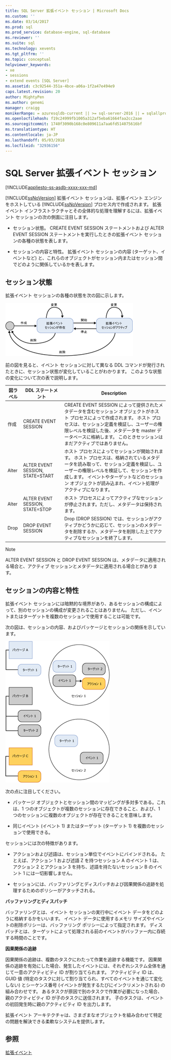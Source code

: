 ```yaml
---
title: SQL Server 拡張イベント セッション | Microsoft Docs
ms.custom: ''
ms.date: 03/14/2017
ms.prod: sql
ms.prod_service: database-engine, sql-database
ms.reviewer: ''
ms.suite: sql
ms.technology: xevents
ms.tgt_pltfrm: ''
ms.topic: conceptual
helpviewer_keywords:
- xe
- sessions
- extend events [SQL Server]
ms.assetid: c3c92544-351a-4bce-a06a-1f2a47e494e9
caps.latest.revision: 20
author: MightyPen
ms.author: genemi
manager: craigg
monikerRange: = azuresqldb-current || >= sql-server-2016 || = sqlallproducts-allversions
ms.openlocfilehash: f19c24999fb1005a312af5eba61664faa2cc2aae
ms.sourcegitcommit: 1740f3090b168c0e809611a7aa6fd514075616bf
ms.translationtype: HT
ms.contentlocale: ja-JP
ms.lasthandoff: 05/03/2018
ms.locfileid: "32936156"
---
```

# <a name="sql-server-extended-events-sessions"></a>SQL Server 拡張イベント セッション
[!INCLUDE[appliesto-ss-asdb-xxxx-xxx-md](../../includes/appliesto-ss-asdb-xxxx-xxx-md.md)]

  [!INCLUDE[ssNoVersion](../../includes/ssnoversion-md.md)] 拡張イベント セッションは、拡張イベント エンジンをホストしている [!INCLUDE[ssNoVersion](../../includes/ssnoversion-md.md)] プロセス内で作成されます。 拡張イベント インフラストラクチャとその全体的な処理を理解するには、拡張イベント セッションの次の側面に注目します。  
  
-   セッション状態。 CREATE EVENT SESSION ステートメントおよび ALTER EVENT SESSION ステートメントを実行したときの拡張イベント セッションの各種の状態を表します。  
  
-   セッションの内容と特性。 拡張イベント セッションの内容 (ターゲット、イベントなど) と、これらのオブジェクトがセッション内またはセッション間でどのように関係しているかを表します。  
  
## <a name="session-states"></a>セッション状態  
 拡張イベント セッションの各種の状態を次の図に示します。  
  
 ![拡張イベント セッションの状態](../../relational-databases/extended-events/media/xesessionstate.gif "拡張イベント セッションの状態")  
  
 前の図を見ると、イベント セッションに対して異なる DDL コマンドが発行されたときに、セッション状態が変化していることがわかります。 このような状態の変化について次の表で説明します。  
  
|図ラベル|DDL ステートメント|Description|  
|------------------------|-------------------|-----------------|  
|作成|CREATE EVENT SESSION|CREATE EVENT SESSION によって提供されたメタデータを含むセッション オブジェクトがホスト プロセスによって作成されます。 ホスト プロセスは、セッション定義を検証し、ユーザーの権限レベルを検証した後、メタデータを master データベースに格納します。 このときセッションはまだアクティブではありません。|  
|Alter|ALTER EVENT SESSION, STATE=START|ホスト プロセスによってセッションが開始されます。 ホスト プロセスは、格納されているメタデータを読み取って、セッション定義を検証し、ユーザーの権限レベルを検証して、セッションを作成します。 イベントやターゲットなどのセッション オブジェクトが読み込まれ、イベント処理がアクティブになります。|  
|Alter|ALTER EVENT SESSION, STATE=STOP|ホスト プロセスによってアクティブなセッションが停止されます。ただし、メタデータは保持されます。|  
|Drop|DROP EVENT SESSION|Drop (DROP SESSION) では、セッションがアクティブかどうかに応じて、セッションのメタデータを削除するか、メタデータを削除した上でアクティブなセッションを終了します。|  
  
> [!NOTE]  
>  ALTER EVENT SESSION と DROP EVENT SESSION は、メタデータに適用される場合と、アクティブ セッションとメタデータに適用される場合とがあります。  
  
## <a name="session-content-and-characteristics"></a>セッションの内容と特性  
 拡張イベント セッションには暗黙的な境界があり、あるセッションの構成によって、別のセッションの構成が変更されることはありません。 ただし、イベントまたはターゲットを複数のセッションで使用することは可能です。  
  
 次の図は、セッションの内容、およびパッケージとセッションの関係を示しています。  
  
 ![セッションでのオブジェクトの共存と共有。](../../relational-databases/extended-events/media/xesessions.gif "セッションでのオブジェクトの共存と共有。")  
  
 次の点に注目してください。  
  
-   パッケージ オブジェクトとセッション間のマッピングが多対多である。これは、1 つのオブジェクトが複数のセッションに存在できること、および、1 つのセッションに複数のオブジェクトが存在できることを意味します。  
  
-   同じイベント (イベント 1) またはターゲット (ターゲット 1) を複数のセッションで使用できる。  
  
 セッションには次の特徴があります。  
  
-   アクションおよび述語は、セッション単位でイベントにバインドされる。 たとえば、アクション 1 および述語 Z を持つセッション A のイベント 1 は、アクション 2 とアクション 3 を持ち、述語を持たないセッション B のイベント 1 には一切影響しません。  
  
-   セッションには、バッファリングとディスパッチおよび因果関係の追跡を処理するためのポリシーがアタッチされる。  
  
 **バッファリングとディスパッチ**  
  
 バッファリングとは、イベント セッションの実行中にイベント データをどのように格納するかをいいます。  イベント データに使用するメモリ サイズやイベントの削除ポリシーは、バッファリング ポリシーによって指定されます。 ディスパッチとは、ターゲットによって処理される前のイベントがバッファー内に存続する時間のことです。  
  
 **因果関係の追跡**  
  
 因果関係の追跡は、複数のタスクにわたって作業を追跡する機能です。 因果関係の追跡を有効にした場合、発生したイベントには、それぞれシステム全体を通じて一意のアクティビティ ID が割り当てられます。 アクティビティ ID は、GUID 値 (特定のタスクに対して割り当てられ、すべてのイベントを通じて変化しない) とシーケンス番号 (イベントが発生するたびにインクリメントされる) の組み合わせです。 あるタスクが原因で別のタスクで作業が必要になった場合、親のアクティビティ ID が子のタスクに送信されます。 子のタスクは、イベントの初回発生時に親のアクティビティ ID を出力します。  
  
 拡張イベント アーキテクチャは、さまざまなオブジェクトを組み合わせて特定の問題を解決できる柔軟なシステムを提供します。  
  
## <a name="see-also"></a>参照  
 [拡張イベント](../../relational-databases/extended-events/extended-events.md)  
  
  

